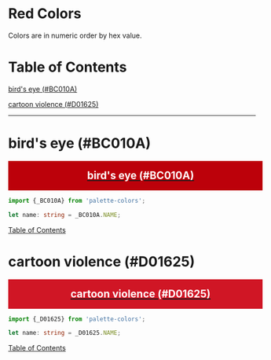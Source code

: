 <style>
  div.color-block {
    text-align: center;
  }

  .color-block {
    width: 100%;
    margin: 0;
    padding: 0.5em;
  }

  .black-pass {
    color: black;
  }

  .white-pass {
    color: white;
  }
</style>

# Red Colors

Colors are in numeric order by hex value.

# Table of Contents

[bird's eye (#BC010A)](#birds-eye-bc010a)

[cartoon violence (#D01625)](#cartoon-violence-d01625)

----

# bird's eye (#BC010A)

<div class="color-block" style="background: #BC010A;">
  <a href="https://coolors.co/bc010a" target="_blank" rel="noopener noreferrer">
    <h2 class="color-block white-pass">bird's eye (#BC010A)</h2>
  </a>
</div>

````typescript
import {_BC010A} from 'palette-colors';

let name: string = _BC010A.NAME;
````

[Table of Contents](#table-of-contents)

# cartoon violence (#D01625)

<div class="color-block" style="background: #D01625;">
  <a href="https://coolors.co/d01625" target="_blank" rel="noopener noreferrer">
    <h2 class="color-block white-pass">cartoon violence (#D01625)</h2>
  </a>
</div>

````typescript
import {_D01625} from 'palette-colors';

let name: string = _D01625.NAME;
````

[Table of Contents](#table-of-contents)
